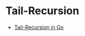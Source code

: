 # Tail-Recursion

- [Tail-Recursion in Go](https://blog.usejournal.com/tail-recursion-in-go-fb5cf69a0f26)

